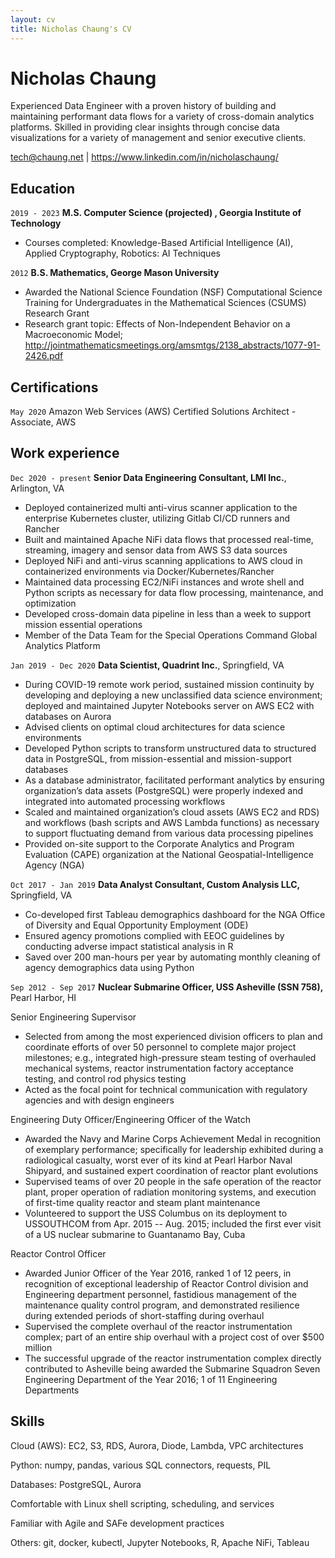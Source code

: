 ```yaml
---
layout: cv
title: Nicholas Chaung's CV
---
```

# Nicholas Chaung
Experienced Data Engineer with a proven history of building and maintaining performant data flows for a variety of cross-domain analytics platforms. Skilled in providing clear insights through concise data visualizations for a variety of management and senior executive clients.

<div id="webaddress">
<a href="tech@chaung.net">tech@chaung.net</a>
| <a href="https://www.linkedin.com/in/nicholaschaung/">https://www.linkedin.com/in/nicholaschaung/</a>
</div>



## Education

`2019 - 2023`
__M.S. Computer Science (projected) , Georgia Institute of Technology__

- Courses completed: Knowledge-Based Artificial Intelligence (AI), Applied Cryptography, Robotics: AI Techniques

`2012`
__B.S. Mathematics, George Mason University__

- Awarded the National Science Foundation (NSF) Computational Science Training for Undergraduates in the Mathematical Sciences (CSUMS) Research Grant
- Research grant topic: Effects of Non-Independent Behavior on a Macroeconomic Model; <a href="http://jointmathematicsmeetings.org/amsmtgs/2138_abstracts/1077-91-2426.pdf">http://jointmathematicsmeetings.org/amsmtgs/2138_abstracts/1077-91-2426.pdf</a>



## Certifications

`May 2020`
Amazon Web Services (AWS) Certified Solutions Architect - Associate, AWS



## Work experience

`Dec 2020 - present`
__Senior Data Engineering Consultant, LMI Inc.__, Arlington, VA

- Deployed containerized multi anti-virus scanner application to the enterprise Kubernetes cluster, utilizing Gitlab CI/CD runners and Rancher
- Built and maintained Apache NiFi data flows that processed real-time, streaming, imagery and sensor data from AWS S3 data sources
- Deployed NiFi and anti-virus scanning applications to AWS cloud in containerized environments via Docker/Kubernetes/Rancher
- Maintained data processing EC2/NiFi instances and wrote shell and Python scripts as necessary for data flow processing, maintenance, and optimization
- Developed cross-domain data pipeline in less than a week to support mission essential operations
- Member of the Data Team for the Special Operations Command Global Analytics Platform

`Jan 2019 - Dec 2020`
__Data Scientist, Quadrint Inc.__, Springfield, VA

- During COVID-19 remote work period, sustained mission continuity by developing and deploying a new unclassified data science environment; deployed and maintained Jupyter Notebooks server on AWS EC2 with databases on Aurora
- Advised clients on optimal cloud architectures for data science environments
- Developed Python scripts to transform unstructured data to structured data in PostgreSQL, from mission-essential and mission-support databases
- As a database administrator, facilitated performant analytics by ensuring organization’s data assets (PostgreSQL) were properly indexed and integrated into automated processing workflows
- Scaled and maintained organization’s cloud assets (AWS EC2 and RDS) and workflows (bash scripts and AWS Lambda functions) as necessary to support fluctuating demand from various data processing pipelines
- Provided on-site support to the Corporate Analytics and Program Evaluation (CAPE) organization at the National Geospatial-Intelligence Agency (NGA)

`Oct 2017 - Jan 2019`
__Data Analyst Consultant, Custom Analysis LLC,__ Springfield, VA
- Co-developed first Tableau demographics dashboard for the NGA Office of Diversity and Equal Opportunity Employment (ODE)
- Ensured agency promotions complied with EEOC guidelines by conducting adverse impact statistical analysis in R
- Saved over 200 man-hours per year by automating monthly cleaning of agency demographics data using Python

`Sep 2012 - Sep 2017`
__Nuclear Submarine Officer, USS Asheville (SSN 758),__ Pearl Harbor, HI

Senior Engineering Supervisor
- Selected from among the most experienced division officers to plan and coordinate efforts of over 50 personnel to complete major project milestones; e.g., integrated high-pressure steam testing of overhauled mechanical systems, reactor instrumentation factory acceptance testing, and control rod physics testing
- Acted as the focal point for technical communication with regulatory agencies and with design engineers

Engineering Duty Officer/Engineering Officer of the Watch
- Awarded the Navy and Marine Corps Achievement Medal in recognition of exemplary performance; specifically for leadership exhibited during a radiological casualty, worst ever of its kind at Pearl Harbor Naval Shipyard, and sustained expert coordination of reactor plant evolutions
- Supervised teams of over 20 people in the safe operation of the reactor plant, proper operation of radiation monitoring systems, and execution of first-time quality reactor and steam plant maintenance
- Volunteered to support the USS Columbus on its deployment to USSOUTHCOM from Apr. 2015 -- Aug. 2015; included the first ever visit of a US nuclear submarine to Guantanamo Bay, Cuba

Reactor Control Officer
- Awarded Junior Officer of the Year 2016, ranked 1 of 12 peers, in recognition of exceptional leadership of Reactor Control division and Engineering department personnel, fastidious management of the maintenance quality control program, and demonstrated resilience during extended periods of short-staffing during overhaul
- Supervised the complete overhaul of the reactor instrumentation complex; part of an entire ship overhaul with a project cost of over $500 million
- The successful upgrade of the reactor instrumentation complex directly contributed to Asheville being awarded the Submarine Squadron Seven Engineering Department of the Year 2016; 1 of 11 Engineering Departments



## Skills

Cloud (AWS): EC2, S3, RDS, Aurora, Diode, Lambda, VPC architectures

Python: numpy, pandas, various SQL connectors, requests, PIL

Databases: PostgreSQL, Aurora

Comfortable with Linux shell scripting, scheduling, and services

Familiar with Agile and SAFe development practices

Others: git, docker, kubectl, Jupyter Notebooks, R, Apache NiFi, Tableau



<!-- ### Footer

Last updated: April 2021 -->


